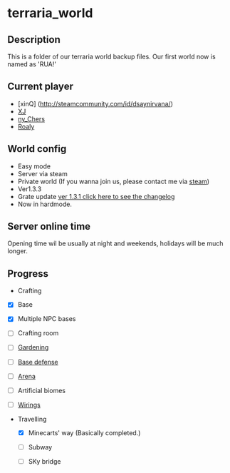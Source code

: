 # terraria_world

## Description
This is a folder of our terraria world backup files.
Our first world now is named as 'RUA!'

## Current player
* [xinQ] (http://steamcommunity.com/id/dsaynirvana/)
* [XJ](http://steamcommunity.com/profiles/76561198289389247)
* [ny_Chers](http://steamcommunity.com/profiles/76561198101835328)
* [Roaly](http://steamcommunity.com/profiles/76561198150730306)

## World config
* Easy mode
* Server via steam
* Private world (If you wanna join us, please contact me via [steam](http://steamcommunity.com/id/dsaynirvana/))
* Ver1.3.3
* Grate update  [ver 1.3.1 click here to see the changelog](http://terraria.org/news/terraria-1-3-1-mechanics-controller-support-is-here)
* Now in hardmode.

## Server online time
Opening time wil be usually at night and weekends, holidays will be much longer.

## Progress
* Crafting
 * [x] Base
 * [x] Multiple NPC bases
 * [ ] Crafting room
 * [ ] [Gardening](http://terraria.gamepedia.com/Guide:Gardening)
 * [ ] [Base defense](http://terraria.gamepedia.com/Guide:Base_defense) 
 * [ ] [Arena](http://terraria.gamepedia.com/Guide:Arena)
 * [ ] Artificial biomes
 * [ ] [Wirings](http://terraria.gamepedia.com/Guide:Wiring)
 
 
* Travelling
  * [x] Minecarts' way (Basically completed.)
  * [ ] Subway
  * [ ] SKy bridge
  
  




